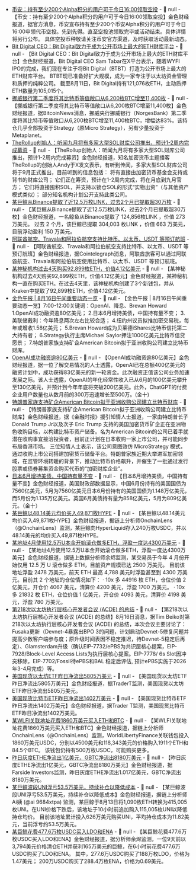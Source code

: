 - [币安：持有至少200个Alpha积分的用户可于今日16:00领取空投](https://x.com/binancezh/status/1956598515435762081) - 📰 null - 【币安：持有至少200个Alpha积分的用户可于今日16:00领取空投】金色财经报道，据官方消息，币安宣布持有至少200个币安Alpha积分的用户可于今日16:00申领代币空投。先到先得。直至空投池领取完毕或活动结束。具体详情将另行公布。 
具体空投币种敬请关注币安官方渠道，及时获取活动最新动态。
- [Bit Digital CEO：Bit Digital致力于成为公开市场上最大的ETH财库平台](https://x.com/SamirTabar/status/1956369571616571416) - 📰 null - 【Bit Digital CEO：Bit Digital致力于成为公开市场上最大的ETH财库平台】金色财经报道，Bit Digital CEO Sam Tabar在X平台表示，随着WYFI IPO的完成，我们现在专注于将Bit Digital（BTBT）打造为公开市场上最大的ETH财库平台。 
BTBT现已准备好扩大规模，成为一家专注于以太坊资金管理和质押的纯粹公司。 
截至8月11日，Bit Digital持有121,076枚ETH，主动质押ETH数量为105,015个。
- [挪威银行第二季度将其比特币等值敞口从6,200枚BTC增至11,400枚](https://x.com/BitcoinNewsCom/status/1956476801938858318) - 📰 null - 【挪威银行第二季度将其比特币等值敞口从6,200枚BTC增至11,400枚】金色财经报道，据BitcoinNews消息，挪威央行挪威银行（NorgesBank）第二季度将其比特币等值敞口从6,200枚BTC增至11,400枚BTC，增幅达83%。该持仓几乎全部投资于Strategy（原Micro Strategy），另有少量投资于Metaplanet。
- [TheRollup创始人：听闻九月将有多家大型SOL财库公司推出，预计1-2周内完成募资](https://x.com/ayyyeandy/status/1956509576217448939) - 📰 null - 【TheRollup创始人：听闻九月将有多家大型SOL财库公司推出，预计1-2周内完成募资】金色财经报道，知名加密货币主题播客TheRollup的创始人Andy于X发文表示，有听到传闻，多家大型SOL财库公司将于9月正式推出，目前听到的信息包括： 
将有直接由加密货币基金会支持或背书的财库公司； 
它们正在筹资，预计在1-2周内完成，将在月底到九月官方； 
它们将直接囤积SOL，并支持以锁仓SOL的形式“实物出资”（与其他资产模式类似）； 
部分知名机构计划公开支持此类公司。
- [某巨鲸从Binance提取了近12.5万枚LINK，过去2个月已提取超30万枚](https://x.com/OnchainLens/status/1956575210116878423) - 📰 null - 【某巨鲸从Binance提取了近12.5万枚LINK，过去2个月已提取超30万枚】金色财经报道，一名鲸鱼从Binance提取了 124,856枚LINK ，价值 273 万美元。 
过去 2 个月，该巨鲸已提取 304,003 枚LINK ，价值 663 万美元，目前浮动盈利 150 万美元。
- [阿联酋航空、Travala和阿拉伯航空支持比特币、以太币、USDT 等预订航班](https://x.com/Cointelegraph/status/1956566816911704222) - 📰 null - 【阿联酋航空、Travala和阿拉伯航空支持比特币、以太币、USDT 等预订航班】金色财经报道，据Cointelegraph消息，阿联酋旅客可以通过阿联酋航空、Travala和阿拉伯航空使用比特币、以太币、USDT 等预订航班。
- [某神秘机构过去4天购买92,899枚ETH，价值4.12亿美元](https://x.com/lookonchain/status/1956567187520655720) - 📰 null - 【某神秘机构过去4天购买92,899枚ETH，价值4.12亿美元】金色财经报道，某神秘机构一直在购买ETH。在过去4天里，该神秘机构创建了3个新钱包，并从Kraken中提取了92,899枚ETH，价值4.12亿美元。
- [金色午报 | 8月16日午间重要动态一览]() - 📰 null - 【金色午报 | 8月16日午间重要动态一览】7:00-12:00关键词：OpenAI、降息、Brevan Howard 
1.OpenAI成功融资逾80亿美元； 
2.日本6月增持美债，中国持有量不变； 
3.美联储戴利：今年降息两次左右比较合适； 
4.纽约州议员拟推加密交易税，每年或增收1.58亿美元； 
5.Brevan Howard成为贝莱德iShares比特币信托第二大持有者； 
6.Strategy执行主席Michael Saylor押注1000亿美元比特币信贷愿景； 
7.特朗普家族支持矿企American Bitcoin拟于亚洲收购公司建立比特币财库。
- [OpenAI成功融资逾80亿美元]() - 📰 null - 【OpenAI成功融资逾80亿美元】金色财经报道，据一位了解交易情况的人士透露，OpenAI已在总额400亿美元的融资计划中，成功获得83亿美元的新一轮资金。此次融资正值该公司业务加速发展之际。该人士透露，OpenAI的年化经常性收入已从6月的100亿美元攀升至130亿美元，并预计到今年年底将突破200亿美元。此外，ChatGPT的付费企业用户数量也从数月前的300万迅速增长至500万。(金十)
- [特朗普家族支持矿企American Bitcoin拟于亚洲收购公司建立比特币财库](https://www.ft.com/content/61abe931-390c-499a-951f-d0e95672fb0b) - 📰 null - 【特朗普家族支持矿企American Bitcoin拟于亚洲收购公司建立比特币财库】金色财经报道，据《金融时报》援引知情人士报道，一家由特朗普长子Donald Trump Jr以及次子 Eric Trump 支持的美国加密货币矿企正在亚洲物色收购目标，以构建比特币资产储备。名为American Bitcoin的公司已着手就潜在收购事宜接洽投资者，目前正计划在日本收购一家上市公司，并可能同步布局香港市场。 
三位知情人士表示，该公司意图效仿 MicroStrategy 模式，通过收购上市公司搭建加密货币储备平台。特朗普家族近期大举进军加密领域，在监管环境转暖的背景下，推动比特币价格飙升，并催生了一批通过发行股票或债券募集资金购买代币的“加密财库企业”。
- [日本6月增持美债，中国持有量不变]() - 📰 null - 【日本6月增持美债，中国持有量不变】金色财经报道，美国财政部数据显示，中国6月份持有的美国国债为7560亿美元，5月为7560亿美元日本6月份持有的美国国债为1.148万亿美元，而5月份为1.135万亿美元。英国6月美债持有量为858亿美元，5月为809亿美元。（金十）
- [某巨鲸以48.14美元均价买入49,871枚HYPE](https://x.com/OnchainLens/status/1956546374306250808) - 📰 null - 【某巨鲸以48.14美元均价买入49,871枚HYPE】金色财经报道，据链上分析师OnchainLens（@OnchainLens）监测，某巨鲸向HyperLiquid存入240万枚USDC，并以48.14美元的均价买入49,871枚HYPE。
- [某地址4月使用12.5万U本金开始滚仓做多ETH，浮盈一度达4300万美元](https://x.com/EmberCN/status/1956543838698488224) - 📰 null - 【某地址4月使用12.5万U本金开始滚仓做多ETH，浮盈一度达4300万美元】金色财经报道，据链上数据分析师余烬监测，某交易员于今年 4 月份开始仅用 12.5 万 U 滚仓做多 ETH，目前资产规模已达 2500 万美元。 
目前该地址浮盈 2478 万美元，前天 ETH 最高 4,788 美元时浮盈甚至到 4300 万美元。目前其 2 个地址的仓位情况如下： 
· 10x 多 44916 枚 ETH，仓位价值 2 亿美元，开仓价 4067 美元，清算价 4200 美元，浮盈 1700 万美元。 
· 10x 多 21832 枚 ETH，仓位价值 1 亿美元，开仓价 4093 美元，清算价 4198 美元，浮盈 780 万美元。
- [第218次以太坊执行层核心开发者会议 (ACDE) 的总结](https://ethereum-magicians.org/t/all-core-devs-execution-acde-218-august-14-2025/24979/2) - 📰 null - 【第218次以太坊执行层核心开发者会议 (ACDE) 的总结】8月16日消息，据Tim Beiko对第218次以太坊执行层核心开发者会议 (ACDE) 的总结，本次会议主要讨论了：Fusaka更新（Devnet-4暴露出BPO 3的问题，计划启动Devnet-5修复问题并提高少数客户端参与度；原升级时间表因不稳定推迟，待Devnet-5稳定后再定）、Glamsterdam升级（确认EIP-7732/ePBS为共识层核心提案，EIP-7928/Block-Level Access Lists为执行层核心提案。EIP-7778/ 6s Slot因冲突移除，EIP-7702/Fossil待ePBS和BAL 稳定后评估, 预计ePBS实施于2026年3-4月完成）等。
- [美国现货以太坊ETF昨日净流出5805万美元]() - 📰 null - 【美国现货以太坊ETF昨日净流出5805万美元】金色财经报道，据TraderT监测，美国现货以太坊ETF昨日净流出5805万美元。
- [美国现货比特币ETF昨日净流出1402万美元]() - 📰 null - 【美国现货比特币ETF昨日净流出1402万美元】金色财经报道，据Trader T监测，美国现货比特币ETF昨日净流出1402万美元。
- [某WLFI关联地址花费1860万美元买入ETH和BTC](https://x.com/OnchainLens/status/1956534452605366348) - 📰 null - 【某WLFI关联地址花费1860万美元买入ETH和BTC】金色财经报道，据链上分析师OnchainLens（@OnchainLens）监测，WorldLibertyFinance关联钱包投入1860万美元USDC，分别以4500美元和118,343美元的价格购入1911个ETH和84.5个BTC。 
该钱包仍持有500万枚USDC，可能购买更多。
- [昨日灰度ETHE净流出1亿美元，GBTC净流出8180万美元](https://x.com/FarsideUK/status/1956476117168111804) - 📰 null - 【昨日灰度ETHE净流出1亿美元，GBTC净流出8180万美元】金色财经报道，据Farside Investors监测，昨日灰度ETHE净流出1.017亿美元，GBTC净流出8180万美元。
- [某巨鲸波段UNI浮亏53.5万美元，持续补仓以降低成本](https://x.com/ai_9684xtpa/status/1956526684292940268) - 📰 null - 【某巨鲸波段UNI浮亏53.5万美元，持续补仓以降低成本】金色财经报道，据链上分析师 Ai姨 (@ai 9684xtpa) 监测，某巨鲸于8月13日将1,090枚ETH转换为415,005枚UNI。在UNI价格下跌后，该地址于10小时前追加购入115,005枚UNI以降低持仓均价。 
目前该地址累计投入626万美元购买UNI，平均持仓成本为11.82美元，当前浮亏约53.5万美元。
- [某巨鲸花费477.6万枚USDC买入LDO和ENA](https://x.com/EmberCN/status/1956525553122717856) - 📰 null - 【某巨鲸花费477.6万枚USDC买入LDO和ENA】金色财经报道，据分析师余烬监测，一位9天前以3,794美元价格清仓ETH并获利165万美元的巨鲸，在6小时前花费477.6万USDC购买了LDO和ENA。 
其中，277.6万USDC购买了188万枚LDO，价格为1.47美元； 
200万USDC购买了288.4万枚ENA，价格为0.69美元。
